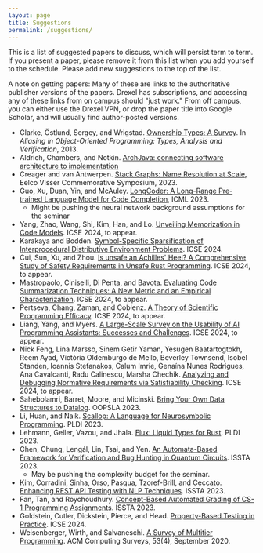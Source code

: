 ```yaml
---
layout: page
title: Suggestions
permalink: /suggestions/
---
```

This is a list of suggested papers to discuss, which will persist term to term. If you present a paper, please remove it from this list when you add yourself to the schedule. Please add new suggestions to the top of the list.

A note on getting papers: Many of these are links to the authoritative publisher versions of the papers. Drexel has subscriptions, and accessing any of these links from on campus should "just work." From off campus, you can either use the Drexel VPN, or drop the paper title into Google Scholar, and will usually find author-posted versions.

- Clarke, Östlund, Sergey, and Wrigstad. [Ownership Types: A Survey](https://link.springer.com/chapter/10.1007/978-3-642-36946-9_3). In *Aliasing in Object-Oriented Programming: Types, Analysis and Verification*, 2013.
- Aldrich, Chambers, and Notkin. [ArchJava: connecting software architecture to implementation](https://dl.acm.org/doi/abs/10.1145/581339.581365)
- Creager and van Antwerpen. [Stack Graphs: Name Resolution at Scale](https://drops.dagstuhl.de/entities/document/10.4230/OASIcs.EVCS.2023.8), Eelco Visser Commemorative Symposium, 2023.
- Guo, Xu, Duan, Yin, and McAuley. [LongCoder: A Long-Range Pre-trained Language Model for Code Completion](https://proceedings.mlr.press/v202/guo23j.html), ICML 2023.
  + Might be pushing the neural network background assumptions for the seminar
- Yang, Zhao, Wang, Shi, Kim, Han, and Lo. [Unveiling Memorization in Code Models](https://conf.researchr.org/details/icse-2024/icse-2024-research-track/69/Unveiling-Memorization-in-Code-Models). ICSE 2024, to appear.
- Karakaya and Bodden. [Symbol-Specific Sparsification of Interprocedural Distributive Environment Problems](https://conf.researchr.org/details/icse-2024/icse-2024-research-track/88/Symbol-Specific-Sparsification-of-Interprocedural-Distributive-Environment-Problems). ICSE 2024. 
- Cui, Sun, Xu, and Zhou. [Is unsafe an Achilles' Heel? A Comprehensive Study of Safety Requirements in Unsafe Rust Programming](https://conf.researchr.org/details/icse-2024/icse-2024-research-track/136/Is-unsafe-an-Achilles-Heel-A-Comprehensive-Study-of-Safety-Requirements-in-Unsafe-R). ICSE 2024, to appear.
- Mastropaolo, Ciniselli, Di Penta, and Bavota. [Evaluating Code Summarization Techniques: A New Metric and an Empirical Characterization](https://conf.researchr.org/details/icse-2024/icse-2024-research-track/174/Evaluating-Code-Summarization-Techniques-A-New-Metric-and-an-Empirical-Characterizat). ICSE 2024, to appear.
- Pertseva, Chang, Zaman, and Coblenz. [A Theory of Scientific Programming Efficacy](https://conf.researchr.org/details/icse-2024/icse-2024-research-track/139/A-Theory-of-Scientific-Programming-Efficacy). ICSE 2024, to appear.
- Liang, Yang, and Myers. [A Large-Scale Survey on the Usability of AI Programming Assistants: Successes and Challenges](https://conf.researchr.org/details/icse-2024/icse-2024-research-track/3/A-Large-Scale-Survey-on-the-Usability-of-AI-Programming-Assistants-Successes-and-Cha). ICSE 2024, to appear.
- Nick Feng, Lina Marsso, Sinem Getir Yaman, Yesugen Baatartogtokh, Reem Ayad, Victória Oldemburgo de Mello, Beverley Townsend, Isobel Standen, Ioannis Stefanakos, Calum Imrie, Genaína Nunes Rodrigues, Ana Cavalcanti, Radu Calinescu, Marsha Chechik. [Analyzing and Debugging Normative Requirements via Satisfiability Checking](https://conf.researchr.org/details/icse-2024/icse-2024-research-track/89/Analyzing-and-Debugging-Normative-Requirements-via-Satisfiability-Checking). ICSE 2024, to appear.
- Sahebolamri, Barret, Moore, and Micinski. [Bring Your Own Data Structures to Datalog](https://dl.acm.org/doi/10.1145/3622840). OOPSLA 2023.
- Li, Huan, and Naik. [Scallop: A Language for Neurosymbolic Programming](https://dl.acm.org/doi/10.1145/3591280). PLDI 2023.
- Lehmann, Geller, Vazou, and Jhala. [Flux: Liquid Types for Rust](https://dl.acm.org/doi/10.1145/3591283). PLDI 2023.
- Chen, Chung, Lengál, Lin, Tsai, and Yen. [An Automata-Based Framework for Verification and Bug Hunting in Quantum Circuits](https://dl.acm.org/doi/10.1145/3591270). ISSTA 2023.
  + May be pushing the complexity budget for the seminar.
- Kim, Corradini, Sinha, Orso, Pasqua, Tzoref-Brill, and Ceccato. [Enhancing REST API Testing with NLP Techniques](https://dl.acm.org/doi/10.1145/3597926.3598131). ISSTA 2023.
- Fan, Tan, and Roychoudhury. [Concept-Based Automated Grading of CS-1 Programming Assignments](https://dl.acm.org/doi/10.1145/3597926.3598049). ISSTA 2023.
- Goldstein, Cutler, Dickstein, Pierce, and Head. [Property-Based Testing in Practice](https://conf.researchr.org/details/icse-2024/icse-2024-research-track/90/Property-Based-Testing-in-Practice). ICSE 2024.
- Weisenberger, Wirth, and Salvaneschi. [A Survey of Multitier Programming](https://dl.acm.org/doi/abs/10.1145/3397495). ACM Computing Surveys, 53(4), September 2020.
